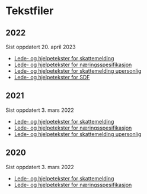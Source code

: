 # Tekstfiler

## 2022

Sist oppdatert 20. april 2023

* [Lede- og hjelpetekster for skattemelding](2022/tekster_skattemelding.json)
* [Lede- og hjelpetekster for næringsspesifikasjon](2022/tekster_naering.json)
* [Lede- og hjelpetekster for skattemelding upersonlig](2022/tekster_upersonlig.json)
* [Lede- og hjelpetekster for SDF](2022/tekster_sdf.json)

## 2021

Sist oppdatert 3. mars 2022

* [Lede- og hjelpetekster for skattemelding](2021/tekster_skattemelding.json)
* [Lede- og hjelpetekster for næringsspesifikasjon](2021/tekster_naering.json)
* [Lede- og hjelpetekster for skattemelding upersonlig](2021/tekster_upersonlig.json)

## 2020

Sist oppdatert 3. mars 2022

* [Lede- og hjelpetekster for skattemelding](2020/tekster_skattemelding.json)
* [Lede- og hjelpetekster for næringsspesifikasjon](2020/tekster_naering.json)
